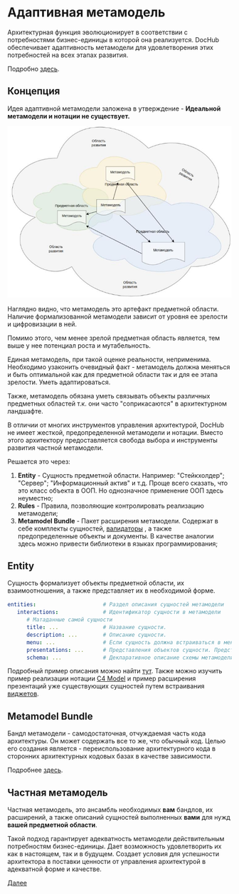 # Адаптивная метамодель

Архитектурная функция эволюционирует в соответствии с потребностями бизнес-единицы в которой она реализуется.
DocHub обеспечивает адаптивность метамодели для удовлетворения этих потребностей на всех этапах развития.

Подробно [здесь](https://habr.com/ru/post/701050/). 

## Концепция

Идея адаптивной метамодели заложена в утверждение - **Идеальной метамодели и нотации не существует.**

![Область применения метамодели](images/landspace.jpeg)

Наглядно видно, что метамодель это артефакт предметной области. Наличие формализованной метамодели зависит от уровня
ее зрелости и цифровизации в ней.

Помимо этого, чем менее зрелой предметная область является, тем выше у нее потенциал роста и мутабельность.

Единая метамодель, при такой оценке реальности, неприменима. Необходимо узаконить очевидный факт - метамодель
должна меняться и быть оптимальной как для предметной области так и для ее этапа зрелости. Уметь адаптироваться.

Также, метамодель обязана уметь связывать объекты различных предметных областей т.к. они часто "соприкасаются" 
в архитектурном ландшафте.

В отличии от многих инструментов управления архитектурой, DocHub не имеет жесткой, предопределенной метамодели и нотации. 
Вместо этого архитектору предоставляется свобода выбора и инструменты развития частной метамодели.

Решается это через:
1. **Entity** - Сущность предметной области. Например: "Стейкхолдер"; "Сервер"; "Информационный актив" и т.д. 
                Проще всего сказать, что это класс объекта в ООП. Но однозначное применение ООП здесь неуместно;
2. **Rules**  - Правила, позволяющие контролировать реализацию метамодели;
3. **Metamodel Bundle** - Пакет расширения метамодели. Содержат в себе комплекты сущностей, [валидаторы](http://localhost:8080/docs/dochub.rules.validators)
                , а также предопределенные объекты и документы. В качестве аналогии здесь можно привести библиотеки
                в языках программирования;

## Entity

Сущность формализует объекты предметной области, их взаимоотношения, а также представляет их в необходимой форме.

```yaml
entities:                     # Раздел описания сущностей метамодели
   interactions:              # Идентификатор сущности в метамодели
      # Матаданные самой сущности
      title: ...              # Название сущности.
      description: ...        # Описание сущности.
      menu: ...               # Если сущность должна встраиваться в меню, здесь описывается ее размещение.
      presentations: ...      # Представления объектов сущности. Представлением может быть любой тип документа.
      schema: ...             # Декларативное описание схемы метамодели объектов сущности.
``` 

Подробный пример описания можно найти [тут](/docs/dochub.entities.examples). Также можно изучить пример реализации нотации 
[C4 Model](https://github.com/rpiontik/DocHubExamples/tree/main/src/C4Model) и пример расширения презентаций уже существующих
сущностей путем встраивания [виджетов](https://github.com/rpiontik/DocHubExamples/tree/main/src/widgets).

## Metamodel Bundle

Бандл метамодели - самодостаточная, отчуждаемая часть кода архитектуры. Он может содержать все то же, что обычный код.
Целью его создания является - переиспользование архитектурного кода в сторонних архитектурных кодовых базах
в качестве зависимости.

Подробнее [здесь](/docs/dochub.flex_metamodel.bundle).

## Частная метамодель

Частная метамодель, это ансамбль необходимых **вам** бандлов, их расширений, а также описаний сущностей выполненных
**вами** для нужд **вашей предметной области**. 

Такой подход гарантирует адекватность метамодели действительным потребностям бизнес-единицы. Дает возможность удовлетворить их
как в настоящем, так и в будущем. Создает условия для успешности архитектора в поставки ценности от управления
архитектурой в адекватной форме и качестве. 


[Далее](/docs/dochub.radar)
